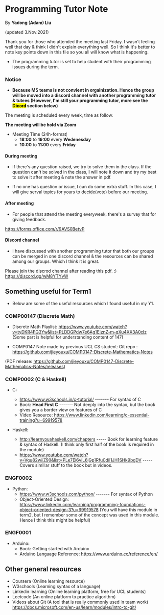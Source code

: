 # Programming Tutor Note
By **Yadong (Adam) Liu**

(updated 3.Nov.2021)

Thank you for those who attended the meeting last Friday. I wasn't feeling well that day & think I didn't explain everything well. So I think it's better to note key points down in this file so you all will know what is happening.

* The programming tutor is set to help student with their programming issues during the term.

### Notice

* **Because MS teams is not convient in orgainization. Hence the group will be moved into a discord channel with another programming tutor & tutees (However, I'm still your programming tutor, more see the <mark>Dicord</mark> section below)**

The meeting is scheduled every week, time as follow:

**The meeting will be hold via Zoom**

* Meeting Time (24h-format)
	- **18:00** to **19:00** every **Wedenesday**
	- **10:00** to **11:00** every **Friday** 

#### During meeting

* If there's any question raised, we try to solve them in the class.
	If the question can't be solved in the class, I will note it down and try my best to solve it after meeting & note the answer in pdf.
	
* If no one has question or issue, I can do some extra stuff. In this case, I will give serval topics for yours to decide(vote) before our meeting.

#### After meeting

* For people that attend the meeting everyweek, there's a survey that for giving feedback.

https://forms.office.com/r/9AVS0BetvP

#### Discord channel

* I have discussed with another programming tutor that both our groups can be merged in one discord channel & the resources can be shared among our groups. Which  I think it is great.

Please join the discrod channel after reading this pdf.  :)
https://discord.gg/wM8YTYvW

## Something useful for Term1

* Below are some of the useful resources which I found useful in my Y1.

### COMP00147 (Discrete Math)
* Discrete Math Playlist: https://www.youtube.com/watch?v=tyDKR4FG3Yw&list=PLDDGPdw7e6Ag1EIznZ-m-qXu4XX3A0cIz
(Some part is helpful for understanding content of 147)

* COMP0147 Note made by previous UCL CS student:
Git repo : https://github.com/jieyouxu/COMP0147-Discrete-Mathematics-Notes

(PDF release: https://github.com/jieyouxu/COMP0147-Discrete-Mathematics-Notes/releases)

### COMP0002 (C & Haskell)

* C:
	- https://www.w3schools.in/c-tutorial/  ------- For syntax of C
	- Book: **Head First C** ------- Not deeply into the syntax, but the book gives you a border view on features of C
	- Video Resource: https://www.linkedin.com/learning/c-essential-training?u=69919578

* Haskell:
	- http://learnyouahaskell.com/chapters ----- Book for learning feature & syntax of Haskell. (I think only first half of the book is required in the module)
	- https://www.youtube.com/watch?v=Vgu82wiiZ90&list=PLe7Ei6viL6jGp1Rfu0dil1JH1SHk9bgDV ----- Covers simillar stuff to the book but in videos.

### ENGF0002

* Python:
	- https://www.w3schools.com/python/ ------- For syntax of Python
	- Object-Oriented Design: https://www.linkedin.com/learning/programming-foundations-object-oriented-design-3?u=69919578 (You will have this module in term2, but I remember some of the concept was used in this module. Hence I think this might be helpful)

### ENGF0001

* Arduino:
	- Book: Getting started with Arduino
	- Arduino Language Reference:  https://www.arduino.cc/reference/en/ 

## Other general resources

* Coursera (Online learning resource)
* W3schools (Learning syntax of a language)
* Linkedin learning (Online learning platform, free for UCL students)
* Leetcode (An online platform to practice algorithm)
* Videos about Git (A tool that is really commonly used in team work) https://docs.microsoft.com/en-us/learn/modules/intro-to-git/
